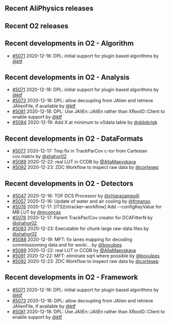 ## Recent AliPhysics releases
## Recent O2 releases
## Recent developments in O2 - Algorithm
- [#5071](https://github.com/AliceO2Group/AliceO2/pull/5071) 2020-12-16: DPL: initial support for plugin based algorithms by [@ktf](https://github.com/ktf)
## Recent developments in O2 - Analysis
- [#5071](https://github.com/AliceO2Group/AliceO2/pull/5071) 2020-12-16: DPL: initial support for plugin based algorithms by [@ktf](https://github.com/ktf)
- [#5073](https://github.com/AliceO2Group/AliceO2/pull/5073) 2020-12-16: DPL: allow decoupling from JAlien and retrieve JAlienFile, if available by [@ktf](https://github.com/ktf)
- [#5081](https://github.com/AliceO2Group/AliceO2/pull/5081) 2020-12-18: DPL: Use JAliEn::JAliEn rather than XRootD::Client to enable support by [@ktf](https://github.com/ktf)
- [#5084](https://github.com/AliceO2Group/AliceO2/pull/5084) 2020-12-19: Add X at minimum to v0data table by [@ddobrigk](https://github.com/ddobrigk)
## Recent developments in O2 - DataFormats
- [#5077](https://github.com/AliceO2Group/AliceO2/pull/5077) 2020-12-17: Tmp.fix in TrackParCov c-tor from Cartesian cov.matrix by [@shahor02](https://github.com/shahor02)
- [#5089](https://github.com/AliceO2Group/AliceO2/pull/5089) 2020-12-22: real LUT in CCDB by [@AllaMaevskaya](https://github.com/AllaMaevskaya)
- [#5092](https://github.com/AliceO2Group/AliceO2/pull/5092) 2020-12-23: ZDC Workflow to inspect raw data by [@cortesep](https://github.com/cortesep)
## Recent developments in O2 - Detectors
- [#5047](https://github.com/AliceO2Group/AliceO2/pull/5047) 2020-12-16: TOF DCS Processor by [@chiarazampolli](https://github.com/chiarazampolli)
- [#5057](https://github.com/AliceO2Group/AliceO2/pull/5057) 2020-12-16: Update of water and air cooling by [@frmanso](https://github.com/frmanso)
- [#5076](https://github.com/AliceO2Group/AliceO2/pull/5076) 2020-12-17: [ITS][ntracker-workflow] Add --configKeyValue for MB LUT by [@mconcas](https://github.com/mconcas)
- [#5078](https://github.com/AliceO2Group/AliceO2/pull/5078) 2020-12-17: Parent TrackPar/Cov creator for DCAFitterN by [@shahor02](https://github.com/shahor02)
- [#5083](https://github.com/AliceO2Group/AliceO2/pull/5083) 2020-12-23: Executable for chunk large raw-data files by [@shahor02](https://github.com/shahor02)
- [#5088](https://github.com/AliceO2Group/AliceO2/pull/5088) 2020-12-19: MFT: fix lanes mapping for decoding commissionning data and for worki… by [@bovulpes](https://github.com/bovulpes)
- [#5089](https://github.com/AliceO2Group/AliceO2/pull/5089) 2020-12-22: real LUT in CCDB by [@AllaMaevskaya](https://github.com/AllaMaevskaya)
- [#5091](https://github.com/AliceO2Group/AliceO2/pull/5091) 2020-12-22: MFT: eliminate sqrt where possible by [@bovulpes](https://github.com/bovulpes)
- [#5092](https://github.com/AliceO2Group/AliceO2/pull/5092) 2020-12-23: ZDC Workflow to inspect raw data by [@cortesep](https://github.com/cortesep)
## Recent developments in O2 - Framework
- [#5071](https://github.com/AliceO2Group/AliceO2/pull/5071) 2020-12-16: DPL: initial support for plugin based algorithms by [@ktf](https://github.com/ktf)
- [#5073](https://github.com/AliceO2Group/AliceO2/pull/5073) 2020-12-16: DPL: allow decoupling from JAlien and retrieve JAlienFile, if available by [@ktf](https://github.com/ktf)
- [#5081](https://github.com/AliceO2Group/AliceO2/pull/5081) 2020-12-18: DPL: Use JAliEn::JAliEn rather than XRootD::Client to enable support by [@ktf](https://github.com/ktf)
